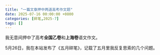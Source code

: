 ```yaml
---
title: "一篇文章押中两道高考作文题"
date: 2025-07-16 00:00:00 +0800
categories: [碎笔,2025-7]
tags: []
---
```


我无意间押中了高考**全国乙卷**和**上海卷**语文作文。

5月26日，我在本站发布了《五月碎笔》，记载了五月里我反复思索的几个问题。